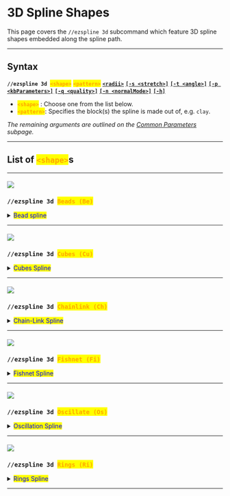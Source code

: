# 3D Spline Shapes

This page covers the `//ezspline 3d` subcommand which feature 3D spline shapes embedded along the spline path.

***

## Syntax

**`//ezspline 3d `**<mark style="color:orange;">**`<shape>`**</mark> <mark style="color:orange;">**`<pattern>`**</mark> [**`<radii>`**](common-parameters.md#radius-progression-less-than-radii-greater-than) [**`[-s <stretch>]`**](common-parameters.md#stretch-s-less-than-stretchfactor-greater-than) [**`[-t <angle>]`**](common-parameters.md#twist-t-less-than-angle-greater-than) [**`[-p <kbParameters>]`**](common-parameters.md#kochanek-bartel-parameters-p-less-than-kbparameters-greater-than) [**`[-q <quality>]`**](common-parameters.md#quality-q-less-than-quality-greater-than) [**`[-n <normalMode>]`**](common-parameters.md#spline-normal-mode-n-less-than-normalmode-greater-than) [**`[-h]`**](common-parameters.md#ingame-help-page-h)

* <mark style="color:orange;">**`<shape>`**</mark> : Choose one from the list below.
* <mark style="color:orange;">**`<pattern>`**</mark>: Specifies the block(s) the spline is made out of, e.g. `clay`.

_The remaining arguments are outlined on the_ [_Common Parameters_](common-parameters.md) _subpage._

***

## List of <mark style="color:orange;">**`<shape>`**</mark>s

***

#### ![](../../.gitbook/assets/SplinesBeads.png)

### `//ezspline 3d `<mark style="color:orange;">`Beads (Be)`</mark>

<details>

<summary><mark style="color:blue;">Bead spline</mark></summary>

**`//ezsp 3d Beads`** [**`<pattern>`**](3d-spline-shapes.md#syntax) [**`<radii>`**](common-parameters.md#radius-progression-less-than-radii-greater-than) [**`[-s <stretch>]`**](common-parameters.md#stretch-s-less-than-stretchfactor-greater-than) [**`[-t <angle>]`**](common-parameters.md#twist-t-less-than-angle-greater-than) [**`[-p <kbParameters>]`**](common-parameters.md#kochanek-bartel-parameters-p-less-than-kbparameters-greater-than) [**`[-q <quality>]`**](common-parameters.md#quality-q-less-than-quality-greater-than) [**`[-n <normalMode>]`**](common-parameters.md#spline-normal-mode-n-less-than-normalmode-greater-than) [**`[-h]`**](common-parameters.md#ingame-help-page-h)

Generates a beads-shaped spline along the selected positions.

* _Beads shape has no parameters._

Example:

`//ezsp 3d `<mark style="color:orange;">`Beads`</mark>` clay 10`

![](../../.gitbook/assets/SplinesBeads.png)

_This shape can also be achieved with the_ [_Rings_](3d-spline-shapes.md#ezspline-3d-rings) _shape using the following set of parameters: `Rings(E:0,T:1,G:0,M:2,N:2)`_

</details>

***

#### ![](../../.gitbook/assets/SplinesCubes.gif)

### `//ezspline 3d `<mark style="color:orange;">`Cubes (Cu)`</mark>

<details>

<summary><mark style="color:blue;">Cubes Spline</mark></summary>

**`//ezsp 3d Cubes([`**<mark style="color:orange;">**`Gap:<value>`**</mark>**`])`** [**`<pattern>`**](3d-spline-shapes.md#syntax) [**`<radii>`**](common-parameters.md#radius-progression-less-than-radii-greater-than) [**`[-s <stretch>]`**](common-parameters.md#stretch-s-less-than-stretchfactor-greater-than) [**`[-t <angle>]`**](common-parameters.md#twist-t-less-than-angle-greater-than) [**`[-p <kbParameters>]`**](common-parameters.md#kochanek-bartel-parameters-p-less-than-kbparameters-greater-than) [**`[-q <quality>]`**](common-parameters.md#quality-q-less-than-quality-greater-than) [**`[-n <normalMode>]`**](common-parameters.md#spline-normal-mode-n-less-than-normalmode-greater-than) [**`[-h]`**](common-parameters.md#ingame-help-page-h)

Generates a chainlink-shaped spline along the selected positions.

* **`[`**<mark style="color:orange;">**`Gap:<value>`**</mark>**`]`** (G) (Default: 0.5):
  * Sets the gap between cubes

Examples:

`//ezsp 3d `<mark style="color:orange;">`Cubes`</mark>` clay 7`

Default gap is 0.5

<img src="../../.gitbook/assets/SplinesCubes_example1.png" alt="" data-size="original">

`//ezsp 3d `<mark style="color:orange;">`Cubes(Gap:0.0)`</mark>` clay 7`

![](../../.gitbook/assets/SplinesCubes_example2.png)

`//ezsp 3d `<mark style="color:orange;">`Cubes(Gap:1.0)`</mark>` clay 7`

![](../../.gitbook/assets/SplinesCubes_example3.png)

`//ezsp 3d `<mark style="color:orange;">`Cu(G:2.0)`</mark>` clay 7`

![](../../.gitbook/assets/SplinesCubes_example4.png)

</details>

***

#### ![](../../.gitbook/assets/SplinesChainlink.gif)

### `//ezspline 3d `<mark style="color:orange;">`Chainlink (Ch)`</mark>

<details>

<summary><mark style="color:blue;">Chain-Link Spline</mark></summary>

**`//ezsp 3d Chainlink([`**<mark style="color:orange;">**`Extrusion:<value>`**</mark>**`],[`**<mark style="color:orange;">**`Thickness:<value>`**</mark>**`],[`**<mark style="color:orange;">**`Gap:<value>`**</mark>**`],[`**<mark style="color:orange;">**`MajorExponent:<value>`**</mark>**`],[`**<mark style="color:orange;">**`MinorExponent:<value>`**</mark>**`],[`**<mark style="color:orange;">**`Place:<value>`**</mark>**`])`** [**`<pattern>`**](3d-spline-shapes.md#syntax) [**`<radii>`**](common-parameters.md#radius-progression-less-than-radii-greater-than) [**`[-s <stretch>]`**](common-parameters.md#stretch-s-less-than-stretchfactor-greater-than) [**`[-t <angle>]`**](common-parameters.md#twist-t-less-than-angle-greater-than) [**`[-p <kbParameters>]`**](common-parameters.md#kochanek-bartel-parameters-p-less-than-kbparameters-greater-than) [**`[-q <quality>]`**](common-parameters.md#quality-q-less-than-quality-greater-than) [**`[-n <normalMode>]`**](common-parameters.md#spline-normal-mode-n-less-than-normalmode-greater-than) [**`[-h]`**](common-parameters.md#ingame-help-page-h)

Generates a highly customisable chainlink-shaped spline along the selected positions.

* **`[`**<mark style="color:orange;">**`Extrusion:<value>`**</mark>**`]`** (<mark style="color:orange;">**`E`**</mark>) (Default: 0.2):
  * The amount to length to add for each individual link along the chain.
* **`[`**<mark style="color:orange;">**`Thickness:<value>`**</mark>**`]`** (<mark style="color:orange;">**`T`**</mark>) (Default: 1.0):
  * The inner/minor radius of each link.
* **`[`**<mark style="color:orange;">**`Gap:<value>`**</mark>**`]`** (<mark style="color:orange;">**`G`**</mark>) (Default: 0.0):
  * Amount to offset each link by, adjusting the overlap of the links in the chain.
* **`[`**<mark style="color:orange;">**`MajorExponent:<value>`**</mark>**`]`** (<mark style="color:orange;">**`M`**</mark>) (Default: 3.0):
  * The exponent defining the outer shape of an individual chain link.
* **`[`**<mark style="color:orange;">**`MinorExponent:<value>`**</mark>**`]`** (<mark style="color:orange;">**`N`**</mark>) (Default: 3.0):
  * The exponent defining the shape of the cross-section of an individual chain link.
* **`[`**<mark style="color:orange;">**`Place:<value>`**</mark>**`]`** (<mark style="color:orange;">**`P`**</mark>) (Default: "BOTH"):
  * Choose between "FIRST", "SECOND", or "BOTH" to place only half of the chain links or both.

(<mark style="color:red;">**`!`**</mark>) We provide an interactive 3D plot to play around with all parameters (it's very neat): [https://www.desmos.com/3d/yvrsv605mf](https://www.desmos.com/3d/yvrsv605mf)

Examples:

`//ezsp 3d `<mark style="color:orange;">`Chainlink`</mark>` clay 10`

![](../../.gitbook/assets/SplinesChainlink_example1.png)

`//ezsp 3d `<mark style="color:orange;">`Chainlink(M:99,N:99,Extrusion:0.6)`</mark>` clay 10`

* `M:99` is responsible for making the chains appear rectangular (instead of elliptical).
* `N:99` is responsible for making the square chain link's cross-section square-shaped.

![](../../.gitbook/assets/SplinesChainlink_example2.png)

`//ezsp 3d `<mark style="color:orange;">`Chainlink(M:1,N:1,E:0.7,G:-0.2,T:1.2)`</mark>` clay 11`

![](../../.gitbook/assets/SplinesChainlink_example3.png)

`//ezsp 3d `<mark style="color:orange;">`Chainlink(M:2,N:2,E:0,G:1)`</mark>` clay 11`

![](../../.gitbook/assets/SplinesChainlink_example4.png)

`//ezspline 3d `<mark style="color:orange;">`Chainlink(P:FIRST)`</mark> <mark style="color:red;">`red_terracotta`</mark>` 10`

`//ezspline 3d `<mark style="color:orange;">`Chainlink(P:SECOND)`</mark> <mark style="color:blue;">`blue_wool`</mark>` 10`

![](../../.gitbook/assets/SplinesChainlink_example5.png)

</details>

***

#### ![](../../.gitbook/assets/SplinesFishnet.gif)

### `//ezspline 3d `<mark style="color:orange;">`Fishnet (Fi)`</mark>

<details>

<summary><mark style="color:blue;">Fishnet Spline</mark></summary>

**`//ezsp 3d Fishnet([`**<mark style="color:orange;">**`Spacing:<value>`**</mark>**`],[`**<mark style="color:orange;">**`Depth:<value>`**</mark>**`],[`**<mark style="color:orange;">**`Width:<value>`**</mark>**`])`** [**`<pattern>`**](3d-spline-shapes.md#syntax) [**`<radii>`**](common-parameters.md#radius-progression-less-than-radii-greater-than) [**`[-s <stretch>]`**](common-parameters.md#stretch-s-less-than-stretchfactor-greater-than) [**`[-t <angle>]`**](common-parameters.md#twist-t-less-than-angle-greater-than) [**`[-p <kbParameters>]`**](common-parameters.md#kochanek-bartel-parameters-p-less-than-kbparameters-greater-than) [**`[-q <quality>]`**](common-parameters.md#quality-q-less-than-quality-greater-than) [**`[-n <normalMode>]`**](common-parameters.md#spline-normal-mode-n-less-than-normalmode-greater-than) [**`[-h]`**](common-parameters.md#ingame-help-page-h)

Generates a fishnet-shaped spline along the selected positions.

* **`[`**<mark style="color:orange;">**`Spacing:<value>`**</mark>**`]`** (<mark style="color:orange;">**`S`**</mark>) (Default: 1.0):
  * The distance between the strings of the net.
* **`[`**<mark style="color:orange;">**`Depth:<value>`**</mark>**`]`** (<mark style="color:orange;">**`D`**</mark>) (Default: 0.2):
  * The depth of each string within the net. How much it protrudes towards the center of the spline.
* **`[`**<mark style="color:orange;">**`Width:<value>`**</mark>**`]`** (<mark style="color:orange;">**`W`**</mark>) (Default: 0.2):
  * The width of each string.

Examples:

`//ezspline 3d `<mark style="color:orange;">`Fishnet`</mark>` clay 10`

![](../../.gitbook/assets/SplinesFishnet_example1.png)

`//ezsp 3d `<mark style="color:orange;">`Fishnet(Spacing:2.0)`</mark>` clay 10`

![](../../.gitbook/assets/SplinesFishnet_example2.png)

`//ezsp 3d `<mark style="color:orange;">`Fishnet(S:2.0,Depth:1.0,Width:0.3)`</mark>` clay 10`

![](../../.gitbook/assets/SplinesFishnet_example3.png)

`//ezsp 3d `<mark style="color:orange;">`Fi(S:2.0,D:0.5,W:0.5)`</mark>` clay 10`

![](../../.gitbook/assets/SplinesFishnet_example4.png)

</details>

***

#### ![](../../.gitbook/assets/SplineOscillate.gif)

### `//ezspline 3d `<mark style="color:orange;">`Oscillate (Os)`</mark>

<details>

<summary><mark style="color:blue;">Oscillation Spline</mark></summary>

**`//ezsp 3d Oscillate([`**<mark style="color:orange;">**`Depth:<value>`**</mark>**`],[`**<mark style="color:orange;">**`Interval:<value>`**</mark>**`])`** [**`<pattern>`**](3d-spline-shapes.md#syntax) [**`<radii>`**](common-parameters.md#radius-progression-less-than-radii-greater-than)[**`[-s <stretch>]`**](common-parameters.md#stretch-s-less-than-stretchfactor-greater-than) [**`[-t <angle>]`**](common-parameters.md#twist-t-less-than-angle-greater-than) [**`[-p <kbParameters>]`**](common-parameters.md#kochanek-bartel-parameters-p-less-than-kbparameters-greater-than) [**`[-q <quality>]`**](common-parameters.md#quality-q-less-than-quality-greater-than) [**`[-n <normalMode>]`**](common-parameters.md#spline-normal-mode-n-less-than-normalmode-greater-than) [**`[-h]`**](common-parameters.md#ingame-help-page-h)

Generates a spline with an oscillating thickness along the selected positions.

* **`[`**<mark style="color:orange;">**`Depth:<value>`**</mark>**`]`** (<mark style="color:orange;">**`D`**</mark>) (Default: 0.2):
  * Specifies how many blocks deep the ridges cut into the surface of the spline.
* **`[`**<mark style="color:orange;">**`Interval:<value>`**</mark>**`]`** (<mark style="color:orange;">**`I`**</mark>) (Default: 0.5):
  * Specifies the distance between each ridge.

Examples:

`//ezspline 3d `<mark style="color:orange;">`Oscillate`</mark>` clay 10`

Uses default values <mark style="color:orange;">`Depth:0.2`</mark> and <mark style="color:orange;">`Interval:0.5`</mark>

![](../../.gitbook/assets/SplinesOscillate_example1.png)

`//ezsp 3d `<mark style="color:orange;">`Oscillate(Depth:0.6)`</mark>` clay 10`

![](../../.gitbook/assets/SplinesOscillate_example2.png)

`//ezsp 3d `<mark style="color:orange;">`Oscillate(Depth:0.6,Interval:1.5)`</mark>` clay 10`

![](../../.gitbook/assets/SplinesOscillate_example3.png)

`//ezsp 3d `<mark style="color:orange;">`Oscillate(Depth:0.2,Interval:1.5)`</mark>` clay 10`

Can be abbreviated to <mark style="color:orange;">`Os(D:0.2,I:1.5)`</mark>

![](../../.gitbook/assets/SplinesOscillate_example4.png)

</details>

***

#### ![](../../.gitbook/assets/SplinesRings.gif)

### `//ezspline 3d `<mark style="color:orange;">`Rings (Ri)`</mark>

<details>

<summary><mark style="color:blue;">Rings Spline</mark></summary>

**`//ezsp Rings([`**<mark style="color:orange;">**`Extrusion:<value>`**</mark>**`],[`**<mark style="color:orange;">**`Thickness:<value>`**</mark>**`],[`**<mark style="color:orange;">**`Gap:<value>`**</mark>**`],[`**<mark style="color:orange;">**`MajorExponent:<value>`**</mark>**`],[`**<mark style="color:orange;">**`MinorExponent:<value>`**</mark>**`])`** [**`<pattern>`**](3d-spline-shapes.md#syntax) [**`<radii>`**](common-parameters.md#radius-progression-less-than-radii-greater-than)[**`[-s <stretch>]`**](common-parameters.md#stretch-s-less-than-stretchfactor-greater-than) [**`[-t <angle>]`**](common-parameters.md#twist-t-less-than-angle-greater-than) [**`[-p <kbParameters>]`**](common-parameters.md#kochanek-bartel-parameters-p-less-than-kbparameters-greater-than) [**`[-q <quality>]`**](common-parameters.md#quality-q-less-than-quality-greater-than) [**`[-n <normalMode>]`**](common-parameters.md#spline-normal-mode-n-less-than-normalmode-greater-than) [**`[-h]`**](common-parameters.md#ingame-help-page-h)

Generates a highly customisable spline of repeating rings/cubes/spheres along the spline path.

* **`[`**<mark style="color:orange;">**`Extrusion:<value>`**</mark>**`]`** (Default: 0.2):
  * The amount to length to add for each individual link along the chain.
* **`[`**<mark style="color:orange;">**`Thickness:<value>`**</mark>**`]`** (Default: 0.15):
  * Thickness of each ring. Smaller values lead to a larger hole in the middle. 1.0 results in a (super-)sphere.
* **`[`**<mark style="color:orange;">**`Gap:<value>`**</mark>**`]`** (Default: 0.0):
  * Relative gap size between each torus. 0 means there is no gap, all toruses come right after another. 1 means the distance is exactly the size of one torus. Negative values result in overlapping.
* **`[`**<mark style="color:orange;">**`MajorExponent:<value>`**</mark>**`]`** (Default: 2.0):
  * The exponent defining the outer shape of an individual torus.
* **`[`**<mark style="color:orange;">**`MinorExponent:<value>`**</mark>**`]`** (Default: 2.0):
  * The exponent defining the shape of the cross-section of an individual torus.

(<mark style="color:red;">**`!`**</mark>) We provide an interactive 3D plot to play around with all parameters (it's very neat): [https://www.desmos.com/3d/eukcghnohc](https://www.desmos.com/3d/eukcghnohc)

</details>

***
